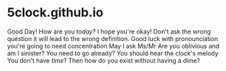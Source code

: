 # 5clock.github.io

Good Day! How are you *today*?
I hope you're okay!
Don't ask the wrong question
it will lead to the wrong definition.
Good luck with pronounciation
you're going to need concentration
May I ask Ms/Mr
Are you oblivious and am I sinister?
You need to go already?
You should hear the clock's melody
You don't have *time*?
Then how do you exist without having a dime?
